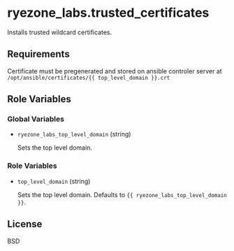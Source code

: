 ryezone_labs.trusted_certificates
=========

Installs trusted wildcard certificates.

Requirements
------------

Certificate must be pregenerated and stored on ansible controler server at
`/opt/ansible/certificates/{{ top_level_domain }}.crt`

Role Variables
--------------

### Global Variables

- `ryezone_labs_top_level_domain` (string)

   Sets the top level domain.

### Role Variables

- `top_level_domain` (string)

   Sets the top level domain.  Defaults to `{{ ryezone_labs_top_level_domain }}`.

License
-------

BSD
